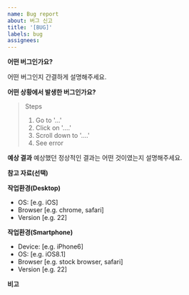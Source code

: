 ```yaml
---
name: Bug report
about: 버그 신고
title: '[BUG]'
labels: bug
assignees: 
---
```


**어떤 버그인가요?**

어떤 버그인지 간결하게 설명해주세요.

**어떤 상황에서 발생한 버그인가요?**

> Steps
> 
> 1. Go to '...'
> 2. Click on '....'
> 3. Scroll down to '....'
> 4. See error

**예상 결과**
예상했던 정상적인 결과는 어떤 것이였는지 설명해주세요.

**참고 자료(선택)**

**작업환경(Desktop)**

- OS: [e.g. iOS]
- Browser [e.g. chrome, safari]
- Version [e.g. 22]

**작업환경(Smartphone)**

- Device: [e.g. iPhone6]
- OS: [e.g. iOS8.1]
- Browser [e.g. stock browser, safari]
- Version [e.g. 22]

**비고**